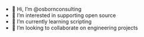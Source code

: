 - 👋 Hi, I’m @osbornconsulting
- 👀 I’m interested in supporting open source
- 🌱 I’m currently learning scripting
- 💞️ I’m looking to collaborate on engineering projects

<!---
osbornconsulting/osbornconsulting is a ✨ special ✨ repository because its `README.md` (this file) appears on your GitHub profile.
You can click the Preview link to take a look at your changes.
--->

